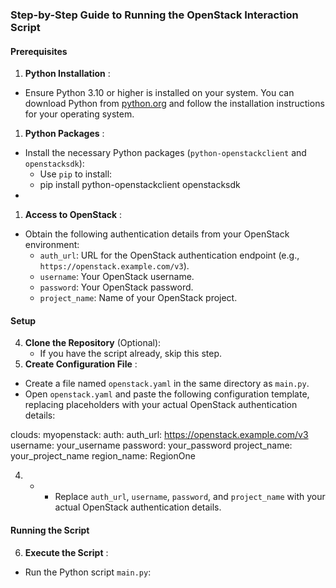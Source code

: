 ### Step-by-Step Guide to Running the OpenStack Interaction Script

#### Prerequisites

1. **Python Installation** :

* Ensure Python 3.10 or higher is installed on your system. You can download Python from [python.org](https://www.python.org/downloads/) and follow the installation instructions for your operating system.

1. **Python Packages** :

* Install the necessary Python packages (`python-openstackclient` and `openstacksdk`):
  * Use `pip` to install:
  * pip install python-openstackclient openstacksdk
* 

1. **Access to OpenStack** :

* Obtain the following authentication details from your OpenStack environment:
  * `auth_url`: URL for the OpenStack authentication endpoint (e.g., `https://openstack.example.com/v3`).
  * `username`: Your OpenStack username.
  * `password`: Your OpenStack password.
  * `project_name`: Name of your OpenStack project.

#### Setup

4. **Clone the Repository** (Optional):
   * If you have the script already, skip this step.
5. **Create Configuration File** :

* Create a file named `openstack.yaml` in the same directory as `main.py`.
* Open `openstack.yaml` and paste the following configuration template, replacing placeholders with your actual OpenStack authentication details:

clouds:
  myopenstack:
    auth:
      auth_url: https://openstack.example.com/v3
      username: your_username
      password: your_password
      project_name: your_project_name
    region_name: RegionOne



4. * * Replace `auth_url`, `username`, `password`, and `project_name` with your actual OpenStack authentication details.

#### Running the Script

6. **Execute the Script** :

* Run the Python script `main.py`:
